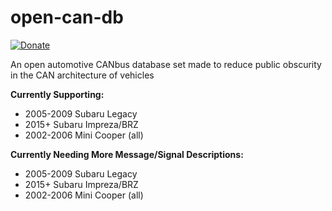 # open-can-db

[![Donate](https://img.shields.io/badge/Donate-PayPal-green.svg)]()

An open automotive CANbus database set made to reduce public obscurity in the CAN architecture of vehicles

**Currently Supporting:**
- 2005-2009 Subaru Legacy
-	2015+ Subaru Impreza/BRZ
-	2002-2006 Mini Cooper (all)


**Currently Needing More Message/Signal Descriptions:**
- 2005-2009 Subaru Legacy
-	2015+ Subaru Impreza/BRZ
-	2002-2006 Mini Cooper (all)
